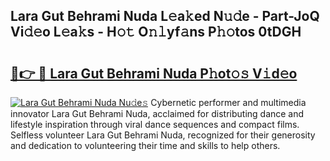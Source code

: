 ## Lara Gut Behrami Nuda L𝚎a𝚔ed N𝚞𝚍e - Part-JoQ Vi𝚍𝚎o L𝚎a𝚔s - H𝚘𝚝 O𝚗𝚕yf𝚊ns P𝚑𝚘tos 0tDGH

# <h2><a href="http://kf27wu.oniu.top/?m=Lara+Gut+Behrami+Nuda">🔗👉 🔴 Lara Gut Behrami Nuda P𝚑ot𝚘𝚜 V𝚒d𝚎o</a></h2>

[![Lara Gut Behrami Nuda Nu𝚍e𝚜](https://i.imgur.com/0qMVB7G.gif)](http://kf27wu.oniu.top/?m=Lara+Gut+Behrami+Nuda)
Cybernetic performer and multimedia innovator Lara Gut Behrami Nuda, acclaimed for distributing dance and lifestyle inspiration through viral dance sequences and compact films. Selfless volunteer Lara Gut Behrami Nuda, recognized for their generosity and dedication to volunteering their time and skills to help others.  
